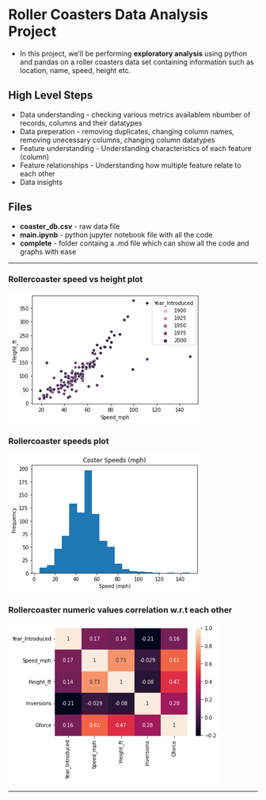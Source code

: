 # Roller Coasters Data Analysis Project

- In this project, we'll be performing **exploratory analysis** using python and pandas on a roller coasters data set containing information such as location, name, speed, height etc.

## High Level Steps

- Data understanding - checking various metrics availablem nbumber of records, columns and their datatypes
- Data preperation - removing duplicates, changing column names, removing unecessary columns, changing column datatypes
- Feature understanding - Understanding characteristics of each feature (column)
- Feature relationships - Understanding how multiple feature relate to each other
- Data insights

## Files 

- **coaster_db.csv** - raw data file
- **main.ipynb** - python jupyter notebook file with all the code
- **complete** - folder containg a .md file which can show all the code and graphs with ease

<hr>

### Rollercoaster speed vs height plot

![Coaster speed vs height plot](./complete/output_25_1.png "Coaster speed vs height plot")

### Rollercoaster speeds plot

![Coaster speeds plot](./complete/output_21_1.png "Coaster speeds plot")

### Rollercoaster numeric values correlation w.r.t each other

![Coaster numeric values correlation](./complete/output_29_1.png "Coaster numeric values correlation")

<hr>


